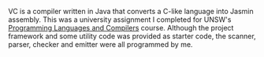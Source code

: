 VC is a compiler written in Java that converts a C-like language into Jasmin
assembly. This was a university assignment I completed for UNSW's
[Programming Languages and Compilers](https://www.handbook.unsw.edu.au/undergraduate/courses/2022/COMP3131/?year=2022)
course. Although the project framework and some utility code was provided as
starter code, the scanner, parser, checker and emitter were all programmed by
me.
